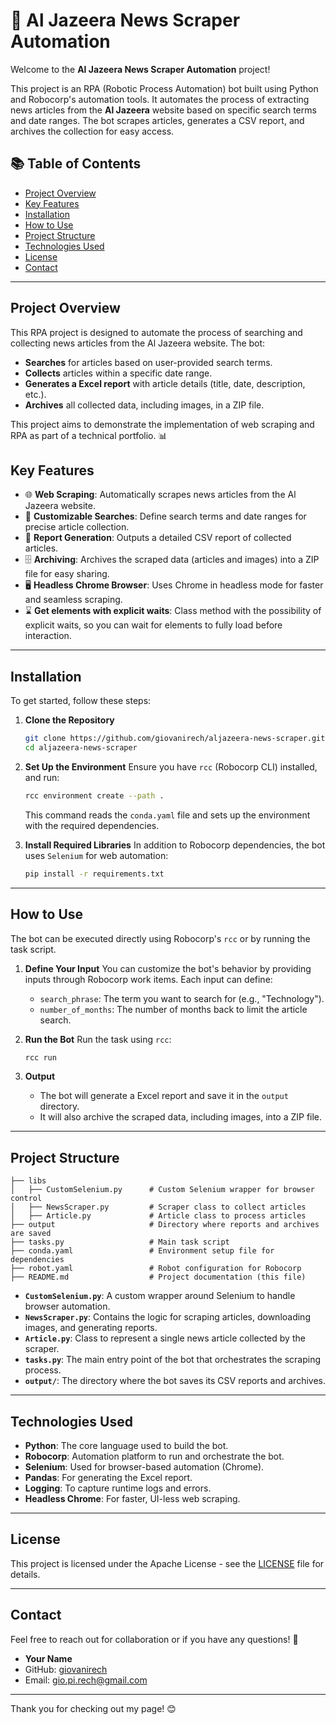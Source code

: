 # 🤖 Al Jazeera News Scraper Automation

Welcome to the **Al Jazeera News Scraper Automation** project!

This project is an RPA (Robotic Process Automation) bot built using Python and Robocorp's automation tools. It automates the process of extracting news articles from the **Al Jazeera** website based on specific search terms and date ranges. The bot scrapes articles, generates a CSV report, and archives the collection for easy access.

## 📚 Table of Contents
- [Project Overview](#project-overview)
- [Key Features](#key-features)
- [Installation](#installation)
- [How to Use](#how-to-use)
- [Project Structure](#project-structure)
- [Technologies Used](#technologies-used)
- [License](#license)
- [Contact](#contact)

---

## Project Overview

This RPA project is designed to automate the process of searching and collecting news articles from the Al Jazeera website. The bot:
- **Searches** for articles based on user-provided search terms.
- **Collects** articles within a specific date range.
- **Generates a Excel report** with article details (title, date, description, etc.).
- **Archives** all collected data, including images, in a ZIP file.

This project aims to demonstrate the implementation of web scraping and RPA as part of a technical portfolio. 📊

## Key Features

- 🌐 **Web Scraping**: Automatically scrapes news articles from the Al Jazeera website.
- 📝 **Customizable Searches**: Define search terms and date ranges for precise article collection.
- 📁 **Report Generation**: Outputs a detailed CSV report of collected articles.
- 🗄️ **Archiving**: Archives the scraped data (articles and images) into a ZIP file for easy sharing.
- 🖥️ **Headless Chrome Browser**: Uses Chrome in headless mode for faster and seamless scraping.
- ⌛ **Get elements with explicit waits**: Class method with the possibility of explicit waits, so you can wait for elements to fully load before interaction.

---

## Installation

To get started, follow these steps:

1. **Clone the Repository**
   ```bash
   git clone https://github.com/giovanirech/aljazeera-news-scraper.git
   cd aljazeera-news-scraper
   ```

2. **Set Up the Environment**
   Ensure you have `rcc` (Robocorp CLI) installed, and run:
   ```bash
   rcc environment create --path .
   ```

   This command reads the `conda.yaml` file and sets up the environment with the required dependencies.

3. **Install Required Libraries**
   In addition to Robocorp dependencies, the bot uses `Selenium` for web automation:
   ```bash
   pip install -r requirements.txt
   ```

---

## How to Use

The bot can be executed directly using Robocorp's `rcc` or by running the task script.

1. **Define Your Input**
   You can customize the bot's behavior by providing inputs through Robocorp work items. Each input can define:
   - `search_phrase`: The term you want to search for (e.g., "Technology").
   - `number_of_months`: The number of months back to limit the article search.

2. **Run the Bot**
   Run the task using `rcc`:
   ```bash
   rcc run
   ```

3. **Output**
   - The bot will generate a Excel report and save it in the `output` directory.
   - It will also archive the scraped data, including images, into a ZIP file.

---

## Project Structure

```
├── libs
│   ├── CustomSelenium.py      # Custom Selenium wrapper for browser control
│   ├── NewsScraper.py         # Scraper class to collect articles
│   ├── Article.py             # Article class to process articles
├── output                     # Directory where reports and archives are saved
├── tasks.py                   # Main task script
├── conda.yaml                 # Environment setup file for dependencies
├── robot.yaml                 # Robot configuration for Robocorp
├── README.md                  # Project documentation (this file)
```

- **`CustomSelenium.py`**: A custom wrapper around Selenium to handle browser automation.
- **`NewsScraper.py`**: Contains the logic for scraping articles, downloading images, and generating reports.
- **`Article.py`**: Class to represent a single news article collected by the scraper.
- **`tasks.py`**: The main entry point of the bot that orchestrates the scraping process.
- **`output/`**: The directory where the bot saves its CSV reports and archives.

---

## Technologies Used

- **Python**: The core language used to build the bot.
- **Robocorp**: Automation platform to run and orchestrate the bot.
- **Selenium**: Used for browser-based automation (Chrome).
- **Pandas**: For generating the Excel report.
- **Logging**: To capture runtime logs and errors.
- **Headless Chrome**: For faster, UI-less web scraping.

---

## License

This project is licensed under the Apache License - see the [LICENSE](LICENSE) file for details.

---

## Contact

Feel free to reach out for collaboration or if you have any questions! 🚀

- **Your Name**
- GitHub: [giovanirech](https://github.com/giovanirech)
- Email: gio.pi.rech@gmail.com

---

Thank you for checking out my page! 😊